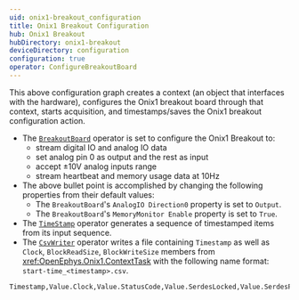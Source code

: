 ```yaml
---
uid: onix1-breakout_configuration
title: Onix1 Breakout Configuration
hub: Onix1 Breakout
hubDirectory: onix1-breakout
deviceDirectory: configuration
configuration: true
operator: ConfigureBreakoutBoard
---
```


This above configuration graph creates a context (an object that interfaces with the hardware), configures the Onix1 breakout board through that context, starts acquisition, and timestamps/saves the Onix1 breakout configuration action. 


- The [`BreakoutBoard`](xref:OpenEphys.Onix1.ConfigureBreakoutBoard) operator is set to configure the Onix1 Breakout to:
    - stream digital IO and analog IO data 
    - set analog pin 0 as output and the rest as input
    - accept ±10V analog inputs range 
    - stream heartbeat and memory usage data at 10Hz
- The above bullet point is accomplished by changing the following properties from their default values:  
    - The `BreakoutBoard`'s `AnalogIO Direction0` property is set to `Output`.
    - The `BreakoutBoard`'s `MemoryMonitor Enable` property is set to `True`.
- The [`TimeStamp`](https://bonsai-rx.org/docs/api/Bonsai.Reactive.Timestamp.html) operator generates a sequence of timestamped items from its input sequence.
- The [`CsvWriter`](https://bonsai-rx.org/docs/api/Bonsai.IO.CsvWriter.html) operator writes a file containing `Timestamp` as well as `Clock`, `BlockReadSize`, `BlockWriteSize` members from <xref:OpenEphys.Onix1.ContextTask> with the following name format: `start-time_<timestamp>.csv`. 
<!--This is accomplished by changing the following [`CsvWriter`](https://bonsai-rx.org/docs/api/Bonsai.IO.CsvWriter.html) properties from their default values:
    -   The `CsvWriter`'s `FileName` property is set to "start-time_.csv". Without specifying a directory, Bonsai will save this file in the same directory containing this workflow.
    -   The `CsvWriter`'s `Selector` property is set to "`Timestamp`, `Value.AcquisitionClockHz`, `Value.BlockReadSize`, `Value.BlockWriteSize`". This writes those members from the <xref:OpenEphys.Onix1.ContextTask> to the Csv file.
    -   The `CsvWriter`'s `Suffix` property is set to "Timestamp". This appends timestamp data such that a unique filename is produced using global wall-clock timestamps every time the workflow is run.-->

    Timestamp,Value.Clock,Value.StatusCode,Value.SerdesLocked,Value.SerdesPass